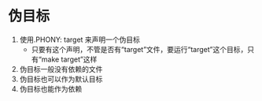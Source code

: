 # 伪目标
1. 使用.PHONY: target 来声明一个伪目标
    - 只要有这个声明，不管是否有“target”文件，要运行“target”这个目标，只有“make target”这样
2. 伪目标一般没有依赖的文件
3. 伪目标也可以作为默认目标
4. 伪目标也能作为依赖
